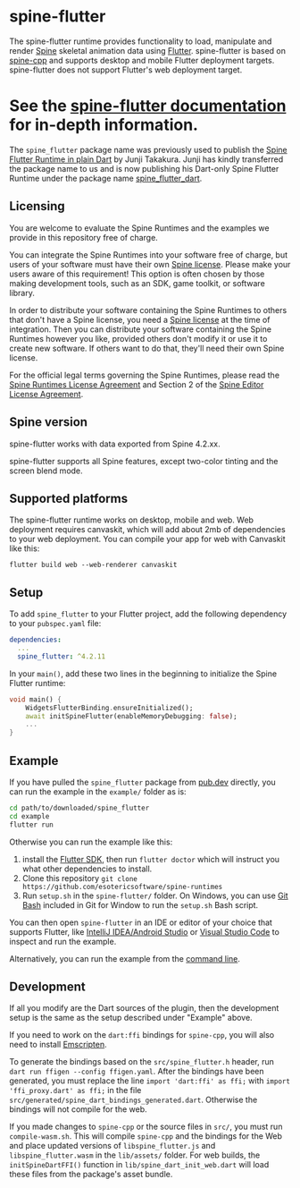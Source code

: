 # spine-flutter

The spine-flutter runtime provides functionality to load, manipulate and render [Spine](https://esotericsoftware.com) skeletal animation data using [Flutter](https://flutter.dev/). spine-flutter is based on [spine-cpp](../spine-cpp) and supports desktop and mobile Flutter deployment targets. spine-flutter does not support Flutter's web deployment target.

# See the [spine-flutter documentation](https://esotericsoftware.com/spine-flutter) for in-depth information.

The `spine_flutter` package name was previously used to publish the [Spine Flutter Runtime in plain Dart](https://github.com/jtakakura/spine_flutter/) by Junji Takakura. Junji has kindly transferred the package name to us and is now publishing his Dart-only Spine Flutter Runtime under the package name [spine_flutter_dart](https://pub.dev/packages/spine_flutter_dart).

## Licensing

You are welcome to evaluate the Spine Runtimes and the examples we provide in this repository free of charge.

You can integrate the Spine Runtimes into your software free of charge, but users of your software must have their own [Spine license](https://esotericsoftware.com/spine-purchase). Please make your users aware of this requirement! This option is often chosen by those making development tools, such as an SDK, game toolkit, or software library.

In order to distribute your software containing the Spine Runtimes to others that don't have a Spine license, you need a [Spine license](https://esotericsoftware.com/spine-purchase) at the time of integration. Then you can distribute your software containing the Spine Runtimes however you like, provided others don't modify it or use it to create new software. If others want to do that, they'll need their own Spine license.

For the official legal terms governing the Spine Runtimes, please read the [Spine Runtimes License Agreement](https://esotericsoftware.com/spine-runtimes-license) and Section 2 of the [Spine Editor License Agreement](https://esotericsoftware.com/spine-editor-license#s2).

## Spine version

spine-flutter works with data exported from Spine 4.2.xx.

spine-flutter supports all Spine features, except two-color tinting and the screen blend mode.

## Supported platforms
The spine-flutter runtime works on desktop, mobile and web. Web deployment requires canvaskit, which will add about 2mb of dependencies to your web deployment. You can compile your app for web with Canvaskit like this:

```
flutter build web --web-renderer canvaskit
```

## Setup
To add `spine_flutter` to your Flutter project, add the following dependency to your `pubspec.yaml` file:

```yaml
dependencies:
  ...
  spine_flutter: ^4.2.11
```

In your `main()`, add these two lines in the beginning to initialize the Spine Flutter runtime:

```dart
void main() {
    WidgetsFlutterBinding.ensureInitialized();
    await initSpineFlutter(enableMemoryDebugging: false);
    ...
}
```

## Example
If you have pulled the `spine_flutter` package from [pub.dev](https://pub.dev) directly, you can run the example in the `example/` folder as is:

```bash
cd path/to/downloaded/spine_flutter
cd example
flutter run
```

Otherwise you can run the example like this:

1. install the [Flutter SDK](https://docs.flutter.dev/get-started/install), then run `flutter doctor` which will instruct you what other dependencies to install.
2. Clone this repository `git clone https://github.com/esotericsoftware/spine-runtimes`
3. Run `setup.sh` in the `spine-flutter/` folder. On Windows, you can use [Git Bash](https://gitforwindows.org/) included in Git for Window to run the `setup.sh` Bash script.

You can then open `spine-flutter` in an IDE or editor of your choice that supports Flutter, like [IntelliJ IDEA/Android Studio](https://docs.flutter.dev/get-started/editor?tab=androidstudio) or [Visual Studio Code](https://docs.flutter.dev/get-started/editor?tab=vscode) to inspect and run the example.

Alternatively, you can run the example from the [command line](https://docs.flutter.dev/get-started/test-drive?tab=terminal).

## Development
If all you modify are the Dart sources of the plugin, then the development setup is the same as the setup described under "Example" above.

If you need to work on the `dart:ffi` bindings for `spine-cpp`, you will also need to install [Emscripten](https://emscripten.org/docs/getting_started/downloads.html).

To generate the bindings based on the `src/spine_flutter.h` header, run `dart run ffigen --config ffigen.yaml`. After the bindings have been generated, you must replace the line `import 'dart:ffi' as ffi;` with `import 'ffi_proxy.dart' as ffi;` in the file `src/generated/spine_dart_bindings_generated.dart`. Otherwise the bindings will not compile for the web.

If you made changes to `spine-cpp` or the source files in `src/`, you must run `compile-wasm.sh`. This will compile `spine-cpp` and the bindings for the Web and place updated versions of `libspine_flutter.js` and `libspine_flutter.wasm` in the `lib/assets/` folder. For web builds, the `initSpineDartFFI()` function in `lib/spine_dart_init_web.dart` will load these files from the package's asset bundle.
